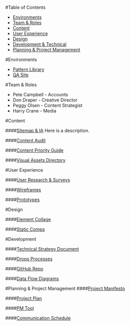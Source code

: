 #Table of Contents
- [Environments](#environments)
- [Team & Roles](#team--roles)
- [Content](#content)
- [User Experience](#user-experience)
- [Design](#design)
- [Development & Technical](#development)
- [Planning & Project Management](#planning--project-management)

#Environments
- [Pattern Library](#)
- [QA Site](#)

#Team & Roles
- Pete Campbell - Accounts
- Don Draper - Creative Director
- Peggy Olsen - Content Strategist
- Harry Crane - Media

#Content

####[Sitemap & IA](#)
Here is a description.

####[Content Audit](#)

####[Content Priority Guide](#)

####[Visual Assets Directory](#)


#User Experience 

####[User Research & Surveys](#)

####[Wireframes](#)

####[Prototypes](#)


#Design

####[Element Collage](#)

####[Static Comps](#)


#Development

####[Technical Strategy Document](#)

####[Drops Processes](#)

####[GitHub Repo](#)

####[Data Flow Diagrams](#)


#Planning & Project Management
####[Project Manifesto](#)

####[Project Plan](#)

####[PM Tool](#)

####[Communication Schedule](#)
